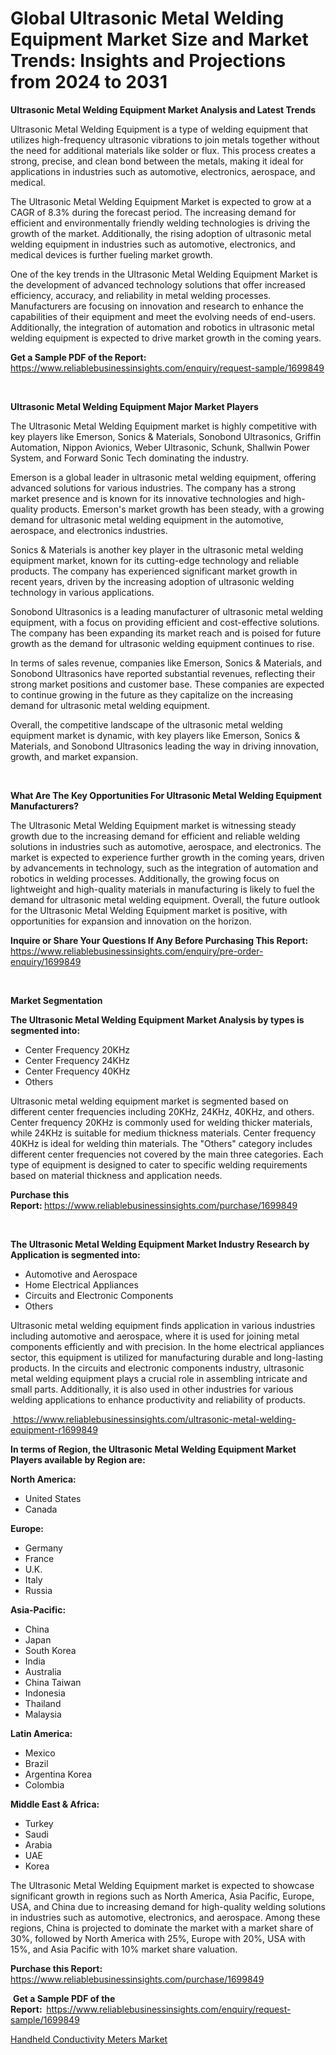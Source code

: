 <p><h1>Global Ultrasonic Metal Welding Equipment Market Size and Market Trends: Insights and Projections from 2024 to 2031</h1></p><p><strong>Ultrasonic Metal Welding Equipment Market Analysis and Latest Trends</strong></p>
<p><p>Ultrasonic Metal Welding Equipment is a type of welding equipment that utilizes high-frequency ultrasonic vibrations to join metals together without the need for additional materials like solder or flux. This process creates a strong, precise, and clean bond between the metals, making it ideal for applications in industries such as automotive, electronics, aerospace, and medical.</p><p>The Ultrasonic Metal Welding Equipment Market is expected to grow at a CAGR of 8.3% during the forecast period. The increasing demand for efficient and environmentally friendly welding technologies is driving the growth of the market. Additionally, the rising adoption of ultrasonic metal welding equipment in industries such as automotive, electronics, and medical devices is further fueling market growth.</p><p>One of the key trends in the Ultrasonic Metal Welding Equipment Market is the development of advanced technology solutions that offer increased efficiency, accuracy, and reliability in metal welding processes. Manufacturers are focusing on innovation and research to enhance the capabilities of their equipment and meet the evolving needs of end-users. Additionally, the integration of automation and robotics in ultrasonic metal welding equipment is expected to drive market growth in the coming years.</p></p>
<p><strong>Get a Sample PDF of the Report:&nbsp;</strong> <a href="https://www.reliablebusinessinsights.com/enquiry/request-sample/1699849">https://www.reliablebusinessinsights.com/enquiry/request-sample/1699849</a></p>
<p>&nbsp;</p>
<p><strong>Ultrasonic Metal Welding Equipment Major Market Players</strong></p>
<p><p>The Ultrasonic Metal Welding Equipment market is highly competitive with key players like Emerson, Sonics & Materials, Sonobond Ultrasonics, Griffin Automation, Nippon Avionics, Weber Ultrasonic, Schunk, Shallwin Power System, and Forward Sonic Tech dominating the industry.</p><p>Emerson is a global leader in ultrasonic metal welding equipment, offering advanced solutions for various industries. The company has a strong market presence and is known for its innovative technologies and high-quality products. Emerson's market growth has been steady, with a growing demand for ultrasonic metal welding equipment in the automotive, aerospace, and electronics industries.</p><p>Sonics & Materials is another key player in the ultrasonic metal welding equipment market, known for its cutting-edge technology and reliable products. The company has experienced significant market growth in recent years, driven by the increasing adoption of ultrasonic welding technology in various applications.</p><p>Sonobond Ultrasonics is a leading manufacturer of ultrasonic metal welding equipment, with a focus on providing efficient and cost-effective solutions. The company has been expanding its market reach and is poised for future growth as the demand for ultrasonic welding equipment continues to rise.</p><p>In terms of sales revenue, companies like Emerson, Sonics & Materials, and Sonobond Ultrasonics have reported substantial revenues, reflecting their strong market positions and customer base. These companies are expected to continue growing in the future as they capitalize on the increasing demand for ultrasonic metal welding equipment.</p><p>Overall, the competitive landscape of the ultrasonic metal welding equipment market is dynamic, with key players like Emerson, Sonics & Materials, and Sonobond Ultrasonics leading the way in driving innovation, growth, and market expansion.</p></p>
<p>&nbsp;</p>
<p><strong>What Are The Key Opportunities For Ultrasonic Metal Welding Equipment Manufacturers?</strong></p>
<p><p>The Ultrasonic Metal Welding Equipment market is witnessing steady growth due to the increasing demand for efficient and reliable welding solutions in industries such as automotive, aerospace, and electronics. The market is expected to experience further growth in the coming years, driven by advancements in technology, such as the integration of automation and robotics in welding processes. Additionally, the growing focus on lightweight and high-quality materials in manufacturing is likely to fuel the demand for ultrasonic metal welding equipment. Overall, the future outlook for the Ultrasonic Metal Welding Equipment market is positive, with opportunities for expansion and innovation on the horizon.</p></p>
<p><strong>Inquire or Share Your Questions If Any Before Purchasing This Report:</strong> <a href="https://www.reliablebusinessinsights.com/enquiry/pre-order-enquiry/1699849">https://www.reliablebusinessinsights.com/enquiry/pre-order-enquiry/1699849</a></p>
<p>&nbsp;</p>
<p><strong>Market Segmentation</strong></p>
<p><strong>The Ultrasonic Metal Welding Equipment Market Analysis by types is segmented into:</strong></p>
<p><ul><li>Center Frequency 20KHz</li><li>Center Frequency 24KHz</li><li>Center Frequency 40KHz</li><li>Others</li></ul></p>
<p><p>Ultrasonic metal welding equipment market is segmented based on different center frequencies including 20KHz, 24KHz, 40KHz, and others. Center frequency 20KHz is commonly used for welding thicker materials, while 24KHz is suitable for medium thickness materials. Center frequency 40KHz is ideal for welding thin materials. The "Others" category includes different center frequencies not covered by the main three categories. Each type of equipment is designed to cater to specific welding requirements based on material thickness and application needs.</p></p>
<p><strong>Purchase this Report:&nbsp;</strong><a href="https://www.reliablebusinessinsights.com/purchase/1699849">https://www.reliablebusinessinsights.com/purchase/1699849</a></p>
<p>&nbsp;</p>
<p><strong>The Ultrasonic Metal Welding Equipment Market Industry Research by Application is segmented into:</strong></p>
<p><ul><li>Automotive and Aerospace</li><li>Home Electrical Appliances</li><li>Circuits and Electronic Components</li><li>Others</li></ul></p>
<p><p>Ultrasonic metal welding equipment finds application in various industries including automotive and aerospace, where it is used for joining metal components efficiently and with precision. In the home electrical appliances sector, this equipment is utilized for manufacturing durable and long-lasting products. In the circuits and electronic components industry, ultrasonic metal welding equipment plays a crucial role in assembling intricate and small parts. Additionally, it is also used in other industries for various welding applications to enhance productivity and reliability of products.</p></p>
<p><a href="https://www.reliablebusinessinsights.com/ultrasonic-metal-welding-equipment-r1699849">&nbsp;https://www.reliablebusinessinsights.com/ultrasonic-metal-welding-equipment-r1699849</a></p>
<p><strong>In terms of Region, the Ultrasonic Metal Welding Equipment Market Players available by Region are:</strong></p>
<p>
    <p> <strong> North America: </strong>
        <ul>
            <li>United States</li>
            <li>Canada</li>
        </ul>
        </p> 
    <p> <strong> Europe: </strong>
        <ul>
            <li>Germany</li>
            <li>France</li>
            <li>U.K.</li>
            <li>Italy</li>
            <li>Russia</li>
        </ul>
        </p> 
    <p> <strong> Asia-Pacific: </strong>
        <ul>
            <li>China</li>
            <li>Japan</li>
            <li>South Korea</li>
            <li>India</li>
            <li>Australia</li>
            <li>China Taiwan</li>
            <li>Indonesia</li>
            <li>Thailand</li>
            <li>Malaysia</li>
        </ul>
        </p> 
    <p> <strong> Latin America: </strong>
        <ul>
            <li>Mexico</li>
            <li>Brazil</li>
            <li>Argentina Korea</li>
            <li>Colombia</li>
        </ul>
        </p> 
    <p> <strong> Middle East & Africa: </strong>
        <ul>
            <li>Turkey</li>
            <li>Saudi</li>
            <li>Arabia</li>
            <li>UAE</li>
            <li>Korea</li>
        </ul>
    </p>
    </p>
<p><p>The Ultrasonic Metal Welding Equipment market is expected to showcase significant growth in regions such as North America, Asia Pacific, Europe, USA, and China due to increasing demand for high-quality welding solutions in industries such as automotive, electronics, and aerospace. Among these regions, China is projected to dominate the market with a market share of 30%, followed by North America with 25%, Europe with 20%, USA with 15%, and Asia Pacific with 10% market share valuation.</p></p>
<p><strong>Purchase this Report: </strong><a href="https://www.reliablebusinessinsights.com/purchase/1699849">https://www.reliablebusinessinsights.com/purchase/1699849</a></p>
<p>&nbsp;<strong>Get a Sample PDF of the Report:&nbsp;&nbsp;</strong><a href="https://www.reliablebusinessinsights.com/enquiry/request-sample/1699849">https://www.reliablebusinessinsights.com/enquiry/request-sample/1699849</a></p>
<p><strong></strong></p>
<p><p><a href="https://issuu.com/reportprime-2/docs/handheld-conductivity-meters-market-size-2030.pptx">Handheld Conductivity Meters Market</a></p></p>